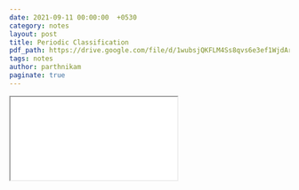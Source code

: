 ```yaml
---
date: 2021-09-11 00:00:00  +0530
category: notes
layout: post
title: Periodic Classification
pdf_path: https://drive.google.com/file/d/1wubsjQKFLM4Ss8qvs6e3ef1WjdArJlxM/preview?usp=sharing
tags: notes
author: parthnikam
paginate: true
---
```


<iframe class="embed-pdf" src="{{ page.pdf_path }}#toolbar=0" seamless="seamless" scrolling="no" style="overflow:hidden"></iframe>
